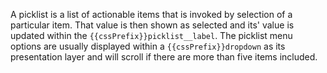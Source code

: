 A picklist is a list of actionable items that is invoked by selection of a particular item. That value is then shown as selected and its' value is updated within the `{{cssPrefix}}picklist__label`. The picklist menu options are usually displayed within a `{{cssPrefix}}dropdown` as its presentation layer and will scroll if there are more than five items included.
